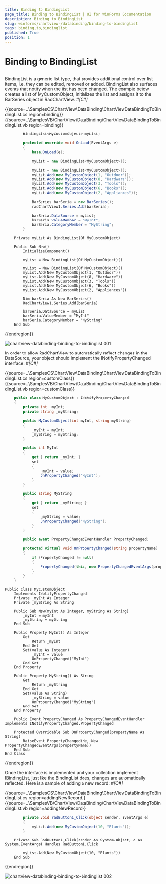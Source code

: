 ```yaml
---
title: Binding to BindingList
page_title: Binding to BindingList | UI for WinForms Documentation
description: Binding to BindingList
slug: winforms/chartview-/databinding/binding-to-bindinglist
tags: binding,to,bindinglist
published: True
position: 1
---
```


# Binding to BindingList



## 

BindingList is a generic list type, that provides additional control over list items, i.e. they can be edited, removed or added.
          BindingList also surfaces events that notify when the list has been changed. The example below creates a list of MyCustomObject,
          initializes the list and assigns it to the BarSeries object in RadChartView.
        #_[C#]_

	



{{source=..\SamplesCS\ChartView\DataBinding\ChartViewDataBindingToBindingList.cs region=binding}} 
{{source=..\SamplesVB\ChartView\DataBinding\ChartViewDataBindingToBindingList.vb region=binding}} 

````C#
        BindingList<MyCustomObject> myList;

        protected override void OnLoad(EventArgs e)
        {
            base.OnLoad(e);

            myList = new BindingList<MyCustomObject>();

            myList = new BindingList<MyCustomObject>();
            myList.Add(new MyCustomObject(1, "Outdoor"));
            myList.Add(new MyCustomObject(8, "Hardware"));
            myList.Add(new MyCustomObject(3, "Tools"));
            myList.Add(new MyCustomObject(6, "Books"));
            myList.Add(new MyCustomObject(2, "Appliances"));

            BarSeries barSeria = new BarSeries();
            radChartView1.Series.Add(barSeria);

            barSeria.DataSource = myList;
            barSeria.ValueMember = "MyInt";
            barSeria.CategoryMember = "MyString";
        }
````
````VB.NET
    Private myList As BindingList(Of MyCustomObject)

    Public Sub New()
        InitializeComponent()

        myList = New BindingList(Of MyCustomObject)()

        myList = New BindingList(Of MyCustomObject)()
        myList.Add(New MyCustomObject(1, "Outdoor"))
        myList.Add(New MyCustomObject(8, "Hardware"))
        myList.Add(New MyCustomObject(3, "Tools"))
        myList.Add(New MyCustomObject(6, "Books"))
        myList.Add(New MyCustomObject(2, "Appliances"))

        Dim barSeria As New BarSeries()
        RadChartView1.Series.Add(barSeria)

        barSeria.DataSource = myList
        barSeria.ValueMember = "MyInt"
        barSeria.CategoryMember = "MyString"
    End Sub
````

{{endregion}} 


![chartview-databinding-binding-to-bindinglist 001](images/chartview-databinding-binding-to-bindinglist001.png)

In order to allow RadChartView to automatically reflect changes in the DataSource, your object should implement the INotifyPropertyChanged interface:
        #_[C#]_

	



{{source=..\SamplesCS\ChartView\DataBinding\ChartViewDataBindingToBindingList.cs region=customClass}} 
{{source=..\SamplesVB\ChartView\DataBinding\ChartViewDataBindingToBindingList.vb region=customClass}} 

````C#
    public class MyCustomObject : INotifyPropertyChanged
    {
        private int _myInt;
        private string _myString;

        public MyCustomObject(int myInt, string myString)
        {
            _myInt = myInt;
            _myString = myString;
        }

        public int MyInt
        {
            get { return _myInt; }
            set
            {
                _myInt = value;
                OnPropertyChanged("MyInt");
            }
        }

        public string MyString
        {
            get { return _myString; }
            set
            {
                _myString = value;
                OnPropertyChanged("MyString");
            }
        }

        public event PropertyChangedEventHandler PropertyChanged;

        protected virtual void OnPropertyChanged(string propertyName)
        {
            if (PropertyChanged != null)
            {
                PropertyChanged(this, new PropertyChangedEventArgs(propertyName));
            }
        }
    }
````
````VB.NET
Public Class MyCustomObject
    Implements INotifyPropertyChanged
    Private _myInt As Integer
    Private _myString As String

    Public Sub New(myInt As Integer, myString As String)
        _myInt = myInt
        _myString = myString
    End Sub

    Public Property MyInt() As Integer
        Get
            Return _myInt
        End Get
        Set(value As Integer)
            _myInt = value
            OnPropertyChanged("MyInt")
        End Set
    End Property

    Public Property MyString() As String
        Get
            Return _myString
        End Get
        Set(value As String)
            _myString = value
            OnPropertyChanged("MyString")
        End Set
    End Property

    Public Event PropertyChanged As PropertyChangedEventHandler Implements INotifyPropertyChanged.PropertyChanged

    Protected Overridable Sub OnPropertyChanged(propertyName As String)
        RaiseEvent PropertyChanged(Me, New PropertyChangedEventArgs(propertyName))
    End Sub
End Class
````

{{endregion}} 




Once the interface is implemented and your collection implement IBindingList, just like the BindingList does, changes are automatically reflected.
        	Here is a sample of adding a new record:
        #_[C#]_

	



{{source=..\SamplesCS\ChartView\DataBinding\ChartViewDataBindingToBindingList.cs region=addingNewRecord}} 
{{source=..\SamplesVB\ChartView\DataBinding\ChartViewDataBindingToBindingList.vb region=addingNewRecord}} 

````C#
        private void radButton1_Click(object sender, EventArgs e)
        {
            myList.Add(new MyCustomObject(10, "Plants"));
        }
````
````VB.NET
    Private Sub RadButton1_Click(sender As System.Object, e As System.EventArgs) Handles RadButton1.Click

        myList.Add(New MyCustomObject(10, "Plants"))
    End Sub
````

{{endregion}} 


![chartview-databinding-binding-to-bindinglist 002](images/chartview-databinding-binding-to-bindinglist002.png)
